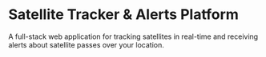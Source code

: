 # Satellite Tracker & Alerts Platform

A full-stack web application for tracking satellites in real-time and receiving alerts about satellite passes over your location.

